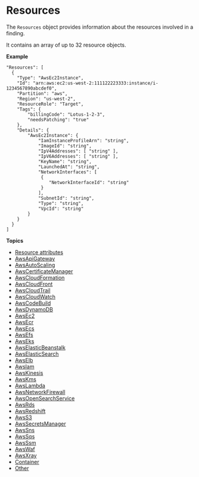 # Resources<a name="asff-resources"></a>

The `Resources` object provides information about the resources involved in a finding\.

It contains an array of up to 32 resource objects\.

**Example**

```
"Resources": [
  {
    "Type": "AwsEc2Instance",
    "Id": "arn:aws:ec2:us-west-2:111122223333:instance/i-1234567890abcdef0",
    "Partition": "aws",
    "Region": "us-west-2",
    "ResourceRole": "Target",
    "Tags": {
        "billingCode": "Lotus-1-2-3",
        "needsPatching": "true"
    },
    "Details": {
        "AwsEc2Instance": {
            "IamInstanceProfileArn": "string",
            "ImageId": "string",
            "IpV4Addresses": [ "string" ],
            "IpV6Addresses": [ "string" ],
            "KeyName": "string",
            "LaunchedAt": "string",
            "NetworkInterfaces": [
             {
                "NetworkInterfaceId": "string"
             }
            ],
            "SubnetId": "string",
            "Type": "string",
            "VpcId": "string"
        }
    }
  }
]
```

**Topics**
+ [Resource attributes](asff-resources-attributes.md)
+ [AwsApiGateway](asff-resourcedetails-awsapigateway.md)
+ [AwsAutoScaling](asff-resourcedetails-awsautoscaling.md)
+ [AwsCertificateManager](asff-resourcedetails-awscertificatemanager.md)
+ [AwsCloudFormation](asff-resourcedetails-awscloudformation.md)
+ [AwsCloudFront](asff-resourcedetails-awscloudfront.md)
+ [AwsCloudTrail](asff-resourcedetails-awscloudtrail.md)
+ [AwsCloudWatch](asff-resourcedetails-awscloudwatch.md)
+ [AwsCodeBuild](asff-resourcedetails-awscodebuild.md)
+ [AwsDynamoDB](asff-resourcedetails-awsdynamodb.md)
+ [AwsEc2](asff-resourcedetails-awsec2.md)
+ [AwsEcr](asff-resourcedetails-awsecr.md)
+ [AwsEcs](asff-resourcedetails-awsecs.md)
+ [AwsEfs](asff-resourcedetails-awsefs.md)
+ [AwsEks](asff-resourcedetails-awseks.md)
+ [AwsElasticBeanstalk](asff-resourcedetails-awselasticbeanstalk.md)
+ [AwsElasticSearch](asff-resourcedetails-awselasticsearch.md)
+ [AwsElb](asff-resourcedetails-awselb.md)
+ [AwsIam](asff-resourcedetails-awsiam.md)
+ [AwsKinesis](asff-resourcedetails-awskinesis.md)
+ [AwsKms](asff-resourcedetails-awskms.md)
+ [AwsLambda](asff-resourcedetails-awslambda.md)
+ [AwsNetworkFirewall](asff-resourcedetails-awsnetworkfirewall.md)
+ [AwsOpenSearchService](asff-resourcedetails-awsopensearchservice.md)
+ [AwsRds](asff-resourcedetails-awsrds.md)
+ [AwsRedshift](asff-resourcedetails-awsredshift.md)
+ [AwsS3](asff-resourcedetails-awss3.md)
+ [AwsSecretsManager](asff-resourcedetails-awssecretsmanager.md)
+ [AwsSns](asff-resourcedetails-awssns.md)
+ [AwsSqs](asff-resourcedetails-awssqs.md)
+ [AwsSsm](asff-resourcedetails-awsssm.md)
+ [AwsWaf](asff-resourcedetails-awswaf.md)
+ [AwsXray](asff-resourcedetails-awsxray.md)
+ [Container](asff-resourcedetails-container.md)
+ [Other](asff-resourcedetails-other.md)